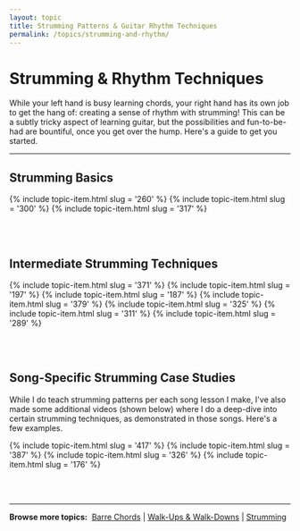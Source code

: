 ```yaml
---
layout: topic
title: Strumming Patterns & Guitar Rhythm Techniques
permalink: /topics/strumming-and-rhythm/
---
```


<h1>Strumming & Rhythm Techniques</h1>

<p class="large">While your left hand is busy learning chords, your right hand has its own job to get the hang of: creating a sense of rhythm with strumming! This can be a subtly tricky aspect of learning guitar, but the possibilities and fun-to-be-had are bountiful, once you get over the hump. Here's a guide to get you started.</p>

<hr />

<h2>Strumming Basics</h2>

{% include topic-item.html slug = '260' %}
{% include topic-item.html slug = '300' %}
{% include topic-item.html slug = '317' %}

<br /><br />
<h2>Intermediate Strumming Techniques</h2>

{% include topic-item.html slug = '371' %}
{% include topic-item.html slug = '197' %}
{% include topic-item.html slug = '187' %}
{% include topic-item.html slug = '379' %}
{% include topic-item.html slug = '325' %}
{% include topic-item.html slug = '311' %}
{% include topic-item.html slug = '289' %}

<br /><br />
<h2>Song-Specific Strumming Case Studies</h2>
<p>While I do teach strumming patterns per each song lesson I make, I've also made some additional videos (shown below) where I do a deep-dive into certain strumming techniques, as demonstrated in those songs. Here's a few examples.</p>

{% include topic-item.html slug = '417' %}
{% include topic-item.html slug = '387' %}
{% include topic-item.html slug = '326' %}
{% include topic-item.html slug = '176' %}

<br /><br />

<hr />
<p><strong>Browse more topics:</strong>&nbsp;&nbsp;<a href="/topics/barre-chords">Barre Chords</a> | <a href="/topics/walk-ups-walk-downs">Walk-Ups & Walk-Downs</a> | <a href="/topics/strumming">Strumming</a></p>
<br />
